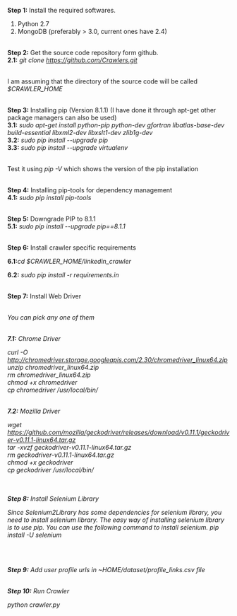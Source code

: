 <b>Step 1:</b> Install the required softwares.<br>
1. Python 2.7<br>
2. MongoDB (preferably > 3.0, current ones have 2.4)<br><br>

<b>Step 2:</b> Get the source code repository form github.<br>
<b>2.1:</b> <i>git clone https://github.com/Crawlers.git</i><br><br>


I am assuming that the directory of the source code will be called <i>$CRAWLER_HOME</i><br><br>

<b>Step 3:</b> Installing pip (Version 8.1.1) (I have done it through apt-get other package managers can also be used)<br>
<b>3.1:</b> <i>sudo apt-get install python-pip python-dev gfortran libatlas-base-dev build-essential libxml2-dev libxslt1-dev zlib1g-dev</i><br>
<b>3.2:</b> <i>sudo pip install --upgrade pip</i><br> 
<b>3.3:</b> <i>sudo pip install --upgrade virtualenv</i><br><br>

Test it using <i>pip -V</i> which shows the version of the pip installation<br><br>

<b>Step 4:</b> Installing pip-tools for dependency management<br>
<b>4.1:</b> <i>sudo pip install pip-tools</i><br><br>

<b>Step 5:</b> Downgrade PIP to 8.1.1<br>
<b>5.1:</b> <i>sudo pip install --upgrade pip==8.1.1</i><br><br> 

<b>Step 6:</b> Install crawler specific requirements<br>

<b>6.1:</b><i>cd $CRAWLER_HOME/linkedin_crawler</i><br>

<b>6.2:</b> <i>sudo pip install -r requirements.in</i><br><br>


<b>Step 7:</b> Install Web Driver<br><br>

<i>You can pick any one of them<i><br><br>

<b>7.1:</b> <i>Chrome Driver</i><br>

curl -O http://chromedriver.storage.googleapis.com/2.30/chromedriver_linux64.zip<br>
unzip chromedriver_linux64.zip<br>
rm chromedriver_linux64.zip<br>
chmod +x chromedriver<br>
cp chromedriver /usr/local/bin/
<br><br>

<b>7.2:</b> <i>Mozilla Driver</i><br>

wget https://github.com/mozilla/geckodriver/releases/download/v0.11.1/geckodriver-v0.11.1-linux64.tar.gz<br>
tar -xvzf geckodriver-v0.11.1-linux64.tar.gz<br>
rm geckodriver-v0.11.1-linux64.tar.gz<br>
chmod +x geckodriver<br>
cp geckodriver /usr/local/bin/<br>
<br><br>


<b>Step 8:</b> <i>Install Selenium Library</i><br>

Since Selenium2Library has some dependencies for selenium library, you need to install selenium library. The easy way of installing selenium library is to use pip. You can use the following command to install selenium.
pip install -U selenium

<br><br>

<b>Step 9:</b> <i>Add user profile urls in ~HOME/dataset/profile_links.csv file</i><br><br>

<b>Step 10:</b> <i>Run Crawler</i><br>

<div>python crawler.py</div>


